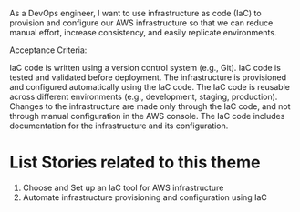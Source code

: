 As a DevOps engineer, I want to use infrastructure as code (IaC) to provision and configure our AWS infrastructure
so that we can reduce manual effort, increase consistency, and easily replicate environments.

Acceptance Criteria:

IaC code is written using a version control system (e.g., Git).
IaC code is tested and validated before deployment.
The infrastructure is provisioned and configured automatically using the IaC code.
The IaC code is reusable across different environments (e.g., development, staging, production).
Changes to the infrastructure are made only through the IaC code, and not through manual configuration in the AWS console.
The IaC code includes documentation for the infrastructure and its configuration.

# List Stories related to this theme
1. Choose and Set up an IaC tool for AWS infrastructure
2. Automate infrastructure provisioning and configuration using IaC